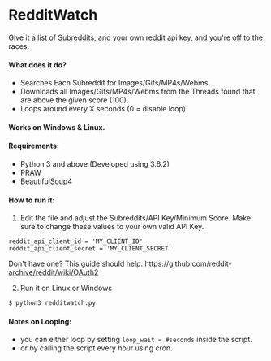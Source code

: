 
# RedditWatch

Give it a list of Subreddits, and your own reddit api key, and you're off to the races.

#### What does it do?
  - Searches Each Subreddit for Images/Gifs/MP4s/Webms.
  - Downloads all Images/Gifs/MP4s/Webms from the Threads found that are above the given score (100).
  - Loops around every X seconds (0 = disable loop)

#### Works on Windows & Linux.

#### Requirements:
- Python 3 and above (Developed using 3.6.2)
- PRAW
- BeautifulSoup4

#### How to run it:
1. Edit the file and adjust the Subreddits/API Key/Minimum Score.
Make sure to change these values to your own valid API Key. 
```
reddit_api_client_id = 'MY_CLIENT_ID'
reddit_api_client_secret = 'MY_CLIENT_SECRET'
```
Don't have one? This guide should help. 
https://github.com/reddit-archive/reddit/wiki/OAuth2 

2. Run it on Linux or Windows
```sh
$ python3 redditwatch.py
```

#### Notes on Looping:
  - you can either loop by setting `loop_wait = #seconds` inside the script.
  - or by calling the script every hour using cron. 
